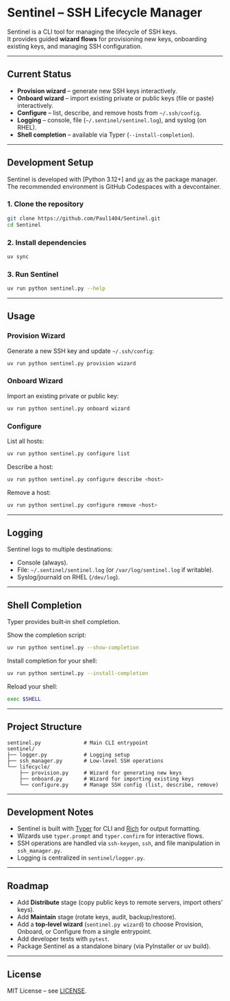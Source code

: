 # Sentinel – SSH Lifecycle Manager

Sentinel is a CLI tool for managing the lifecycle of SSH keys.  
It provides guided **wizard flows** for provisioning new keys, onboarding existing keys, and managing SSH configuration.

---

## Current Status

- **Provision wizard** – generate new SSH keys interactively.  
- **Onboard wizard** – import existing private or public keys (file or paste) interactively.  
- **Configure** – list, describe, and remove hosts from `~/.ssh/config`.  
- **Logging** – console, file (`~/.sentinel/sentinel.log`), and syslog (on RHEL).  
- **Shell completion** – available via Typer (`--install-completion`).  

---

## Development Setup

Sentinel is developed with [Python 3.12+] and [uv](https://github.com/astral-sh/uv) as the package manager.  
The recommended environment is GitHub Codespaces with a devcontainer.

### 1. Clone the repository
```bash
git clone https://github.com/Paul1404/Sentinel.git
cd Sentinel
```

### 2. Install dependencies
```bash
uv sync
```

### 3. Run Sentinel
```bash
uv run python sentinel.py --help
```

---

## Usage

### Provision Wizard
Generate a new SSH key and update `~/.ssh/config`:
```bash
uv run python sentinel.py provision wizard
```

### Onboard Wizard
Import an existing private or public key:
```bash
uv run python sentinel.py onboard wizard
```

### Configure
List all hosts:
```bash
uv run python sentinel.py configure list
```

Describe a host:
```bash
uv run python sentinel.py configure describe <host>
```

Remove a host:
```bash
uv run python sentinel.py configure remove <host>
```

---

## Logging

Sentinel logs to multiple destinations:

- Console (always).  
- File: `~/.sentinel/sentinel.log` (or `/var/log/sentinel.log` if writable).  
- Syslog/journald on RHEL (`/dev/log`).  

---

## Shell Completion

Typer provides built‑in shell completion.

Show the completion script:
```bash
uv run python sentinel.py --show-completion
```

Install completion for your shell:
```bash
uv run python sentinel.py --install-completion
```

Reload your shell:
```bash
exec $SHELL
```

---

## Project Structure

```
sentinel.py              # Main CLI entrypoint
sentinel/
├── logger.py            # Logging setup
├── ssh_manager.py       # Low-level SSH operations
└── lifecycle/
    ├── provision.py     # Wizard for generating new keys
    ├── onboard.py       # Wizard for importing existing keys
    └── configure.py     # Manage SSH config (list, describe, remove)
```

---

## Development Notes

- Sentinel is built with [Typer](https://typer.tiangolo.com/) for CLI and [Rich](https://rich.readthedocs.io/) for output formatting.  
- Wizards use `typer.prompt` and `typer.confirm` for interactive flows.  
- SSH operations are handled via `ssh-keygen`, `ssh`, and file manipulation in `ssh_manager.py`.  
- Logging is centralized in `sentinel/logger.py`.  

---

## Roadmap

- Add **Distribute** stage (copy public keys to remote servers, import others’ keys).  
- Add **Maintain** stage (rotate keys, audit, backup/restore).  
- Add a **top‑level wizard** (`sentinel.py wizard`) to choose Provision, Onboard, or Configure from a single entrypoint.  
- Add developer tests with `pytest`.  
- Package Sentinel as a standalone binary (via PyInstaller or uv build).  

---

## License

MIT License – see [LICENSE](./LICENSE).